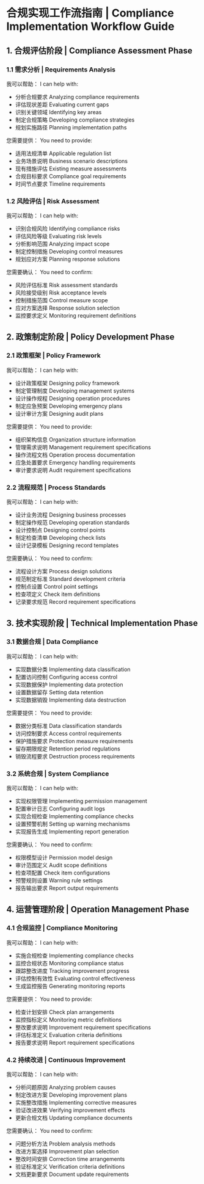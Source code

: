 # 合规实现工作流指南 | Compliance Implementation Workflow Guide

## 1. 合规评估阶段 | Compliance Assessment Phase

### 1.1 需求分析 | Requirements Analysis

我可以帮助：
I can help with:
- 分析合规要求
  Analyzing compliance requirements
- 评估现状差距
  Evaluating current gaps
- 识别关键领域
  Identifying key areas
- 制定合规策略
  Developing compliance strategies
- 规划实施路径
  Planning implementation paths

您需要提供：
You need to provide:
- 适用法规清单
  Applicable regulation list
- 业务场景说明
  Business scenario descriptions
- 现有措施评估
  Existing measure assessments
- 合规目标要求
  Compliance goal requirements
- 时间节点要求
  Timeline requirements

### 1.2 风险评估 | Risk Assessment

我可以帮助：
I can help with:
- 识别合规风险
  Identifying compliance risks
- 评估风险等级
  Evaluating risk levels
- 分析影响范围
  Analyzing impact scope
- 制定控制措施
  Developing control measures
- 规划应对方案
  Planning response solutions

您需要确认：
You need to confirm:
- 风险评估标准
  Risk assessment standards
- 风险接受级别
  Risk acceptance levels
- 控制措施范围
  Control measure scope
- 应对方案选择
  Response solution selection
- 监控要求定义
  Monitoring requirement definitions

## 2. 政策制定阶段 | Policy Development Phase

### 2.1 政策框架 | Policy Framework

我可以帮助：
I can help with:
- 设计政策框架
  Designing policy framework
- 制定管理制度
  Developing management systems
- 设计操作规程
  Designing operation procedures
- 制定应急预案
  Developing emergency plans
- 设计审计方案
  Designing audit plans

您需要提供：
You need to provide:
- 组织架构信息
  Organization structure information
- 管理需求说明
  Management requirement specifications
- 操作流程文档
  Operation process documentation
- 应急处置要求
  Emergency handling requirements
- 审计要求说明
  Audit requirement specifications

### 2.2 流程规范 | Process Standards

我可以帮助：
I can help with:
- 设计业务流程
  Designing business processes
- 制定操作规范
  Developing operation standards
- 设计控制点
  Designing control points
- 制定检查清单
  Developing check lists
- 设计记录模板
  Designing record templates

您需要确认：
You need to confirm:
- 流程设计方案
  Process design solutions
- 规范制定标准
  Standard development criteria
- 控制点设置
  Control point settings
- 检查项定义
  Check item definitions
- 记录要求规范
  Record requirement specifications

## 3. 技术实现阶段 | Technical Implementation Phase

### 3.1 数据合规 | Data Compliance

我可以帮助：
I can help with:
- 实现数据分类
  Implementing data classification
- 配置访问控制
  Configuring access control
- 实现数据保护
  Implementing data protection
- 设置数据留存
  Setting data retention
- 实现数据销毁
  Implementing data destruction

您需要提供：
You need to provide:
- 数据分类标准
  Data classification standards
- 访问控制要求
  Access control requirements
- 保护措施要求
  Protection measure requirements
- 留存期限规定
  Retention period regulations
- 销毁流程要求
  Destruction process requirements

### 3.2 系统合规 | System Compliance

我可以帮助：
I can help with:
- 实现权限管理
  Implementing permission management
- 配置审计日志
  Configuring audit logs
- 实现合规检查
  Implementing compliance checks
- 设置预警机制
  Setting up warning mechanisms
- 实现报告生成
  Implementing report generation

您需要确认：
You need to confirm:
- 权限模型设计
  Permission model design
- 审计范围定义
  Audit scope definitions
- 检查项配置
  Check item configurations
- 预警规则设置
  Warning rule settings
- 报告输出要求
  Report output requirements

## 4. 运营管理阶段 | Operation Management Phase

### 4.1 合规监控 | Compliance Monitoring

我可以帮助：
I can help with:
- 实施合规检查
  Implementing compliance checks
- 监控合规状态
  Monitoring compliance status
- 跟踪整改进度
  Tracking improvement progress
- 评估控制有效性
  Evaluating control effectiveness
- 生成监控报告
  Generating monitoring reports

您需要提供：
You need to provide:
- 检查计划安排
  Check plan arrangements
- 监控指标定义
  Monitoring metric definitions
- 整改要求说明
  Improvement requirement specifications
- 评估标准定义
  Evaluation criteria definitions
- 报告要求说明
  Report requirement specifications

### 4.2 持续改进 | Continuous Improvement

我可以帮助：
I can help with:
- 分析问题原因
  Analyzing problem causes
- 制定改进方案
  Developing improvement plans
- 实施整改措施
  Implementing corrective measures
- 验证改进效果
  Verifying improvement effects
- 更新合规文档
  Updating compliance documents

您需要确认：
You need to confirm:
- 问题分析方法
  Problem analysis methods
- 改进方案选择
  Improvement plan selection
- 整改时间安排
  Correction time arrangements
- 验证标准定义
  Verification criteria definitions
- 文档更新要求
  Document update requirements 